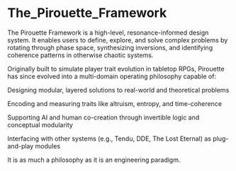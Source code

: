 # The_Pirouette_Framework
The Pirouette Framework is a high-level, resonance-informed design system. It enables users to define, explore, and solve complex problems by rotating through phase space, synthesizing inversions, and identifying coherence patterns in otherwise chaotic systems. 

Originally built to simulate player trait evolution in tabletop RPGs, Pirouette has since evolved into a multi-domain operating philosophy capable of:

Designing modular, layered solutions to real-world and theoretical problems

Encoding and measuring traits like altruism, entropy, and time-coherence

Supporting AI and human co-creation through invertible logic and conceptual modularity

Interfacing with other systems (e.g., Tendu, DDE, The Lost Eternal) as plug-and-play modules

It is as much a philosophy as it is an engineering paradigm.
